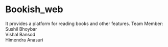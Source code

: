 # Bookish_web
It provides a platform for reading books and other features. 
Team Member: Sushil Bhoybar <br/>  Vishal Bansod <br/>  Himendra Anasuri
            

